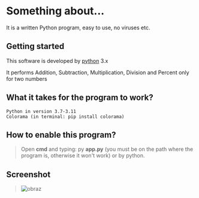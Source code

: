 # Something about...
It is a written Python program, easy to use, no viruses etc. 
## Getting started
This software is developed by [python](https://www.python.org/) 3.x

It performs Addition, Subtraction, Multiplication, Division and Percent only for two numbers

## What it takes for the program to work?

    Python in version 3.7-3.11
    Colorama (in terminal: pip install colorama)

## How to enable this program?
>Open **cmd** and typing: py **app.py** (you must be on the path where the program is, otherwise it won't work) or by python.
## Screenshot
> ![obraz](https://user-images.githubusercontent.com/94227436/200135910-082451ea-2e16-4105-9553-edde2c728a79.png)


